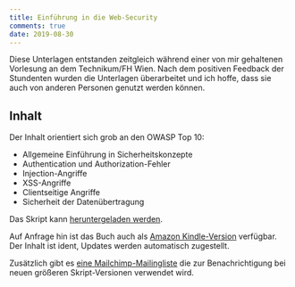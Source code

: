 ```yaml
---
title: Einführung in die Web-Security
comments: true
date: 2019-08-30
---
```


Diese Unterlagen entstanden zeitgleich während einer von mir gehaltenen Vorlesung an dem Technikum/FH Wien. Nach dem positiven Feedback der Stundenten wurden die Unterlagen überarbeitet und ich hoffe, dass sie auch von anderen Personen genutzt werden können.

## Inhalt

Der Inhalt orientiert sich grob an den OWASP Top 10:

* Allgemeine Einführung in Sicherheitskonzepte
* Authentication und Authorization-Fehler
* Injection-Angriffe
* XSS-Angriffe
* Clientseitige Angriffe
* Sicherheit der Datenübertragung

Das Skript kann [heruntergeladen werden](/WebSec.pdf).

Auf Anfrage hin ist das Buch auch als [Amazon Kindle-Version](https://www.amazon.de/dp/B07TX2H8N8) verfügbar. Der Inhalt ist ident, Updates werden automatisch zugestellt.

Zusätzlich gibt es [eine Mailchimp-Mailingliste](https://mailchi.mp/031fc50a73b1/skript) die zur Benachrichtigung bei neuen größeren Skript-Versionen verwendet wird.

